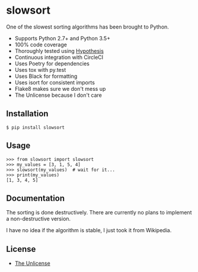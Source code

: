 # slowsort

One of the slowest sorting algorithms has been brought to Python.

- Supports Python 2.7+ and Python 3.5+
- 100% code coverage
- Thoroughly tested using [Hypothesis](https://github.com/HypothesisWorks/hypothesis)
- Continuous integration with CircleCI
- Uses Poetry for dependencies
- Uses tox with py.test
- Uses Black for formatting
- Uses isort for consistent imports
- Flake8 makes sure we don't mess up
- The Unlicense because I don't care

## Installation

    $ pip install slowsort

## Usage

```pycon
>>> from slowsort import slowsort
>>> my_values = [3, 1, 5, 4]
>>> slowsort(my_values)  # wait for it...
>>> print(my_values)
[1, 3, 4, 5]
```

## Documentation

The sorting is done destructively. There are currently no plans to implement a
non-destructive version.

I have no idea if the algorithm is stable, I just took it from Wikipedia. 

## License

- [The Unlicense](https://unlicense.org/)
